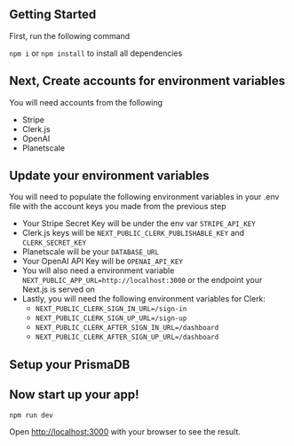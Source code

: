 ## Getting Started

First, run the following command

`npm i` or `npm install` to install all dependencies

## Next, Create accounts for environment variables

You will need accounts from the following

- Stripe
- Clerk.js
- OpenAI
- Planetscale

## Update your environment variables

You will need to populate the following environment variables in your .env file with the account keys you made from the previous step

- Your Stripe Secret Key will be under the env var `STRIPE_API_KEY`
- Clerk.js keys will be `NEXT_PUBLIC_CLERK_PUBLISHABLE_KEY` and `CLERK_SECRET_KEY`
- Planetscale will be your `DATABASE_URL`
- Your OpenAI API Key will be `OPENAI_API_KEY`
- You will also need a environment variable `NEXT_PUBLIC_APP_URL=http://localhost:3000` or the endpoint your Next.js is served on
- Lastly, you will need the following environment variables for Clerk:
  - `NEXT_PUBLIC_CLERK_SIGN_IN_URL=/sign-in`
  - `NEXT_PUBLIC_CLERK_SIGN_UP_URL=/sign-up`
  - `NEXT_PUBLIC_CLERK_AFTER_SIGN_IN_URL=/dashboard`
  - `NEXT_PUBLIC_CLERK_AFTER_SIGN_UP_URL=/dashboard`

## Setup your PrismaDB



## Now start up your app!

`npm run dev`

Open [http://localhost:3000](http://localhost:3000) with your browser to see the result.
